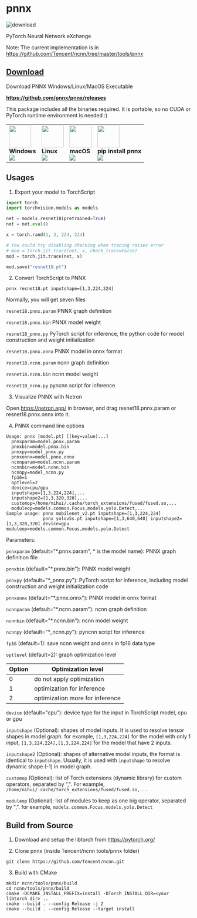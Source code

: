 # pnnx

![download](https://img.shields.io/github/downloads/pnnx/pnnx/total.svg?style=for-the-badge)

PyTorch Neural Network eXchange

Note: The current implementation is in https://github.com/Tencent/ncnn/tree/master/tools/pnnx


## [Download](https://github.com/pnnx/pnnx/releases)

Download PNNX Windows/Linux/MacOS Executable

**https://github.com/pnnx/pnnx/releases**

This package includes all the binaries required. It is portable, so no CUDA or PyTorch runtime environment is needed :)

<table>
<tr>
<td>
  <img src="https://user-images.githubusercontent.com/25181517/186884150-05e9ff6d-340e-4802-9533-2c3f02363ee3.png" width="auto" height="60">
  <br /><b>Windows</b><br />
  <a href="https://github.com/pnnx/pnnx/releases/latest/download/pnnx-20231218-windows.zip">
    <img src="https://img.shields.io/badge/download-blue?style=for-the-badge">
  </a>
</td>
<td>
  <img src="https://github.com/marwin1991/profile-technology-icons/assets/76662862/2481dc48-be6b-4ebb-9e8c-3b957efe69fa" width="auto" height="60">
  <br /><b>Linux</b><br />
  <a href="https://github.com/pnnx/pnnx/releases/latest/download/pnnx-20231218-linux.zip">
    <img src="https://img.shields.io/badge/download-blue?style=for-the-badge">
  </a>
</td>
<td>
  <img src="https://user-images.githubusercontent.com/25181517/186884152-ae609cca-8cf1-4175-8d60-1ce1fa078ca2.png" width="auto" height="60">
  <br /><b>macOS</b><br />
  <a href="https://github.com/pnnx/pnnx/releases/latest/download/pnnx-20231218-macos.zip">
    <img src="https://img.shields.io/badge/download-blue?style=for-the-badge">
  </a>
</td>
<td>
  <img src="https://user-images.githubusercontent.com/25181517/183423507-c056a6f9-1ba8-4312-a350-19bcbc5a8697.png" width="auto" height="60">
  <br /><b>pip install pnnx</b><br />
  <a href="https://pypi.org/project/pnnx">
    <img src="https://img.shields.io/badge/download-blue?style=for-the-badge">
  </a>
</td>
</tr>
</table>

## Usages

1. Export your model to TorchScript

```python
import torch
import torchvision.models as models

net = models.resnet18(pretrained=True)
net = net.eval()

x = torch.rand(1, 3, 224, 224)

# You could try disabling checking when tracing raises error
# mod = torch.jit.trace(net, x, check_trace=False)
mod = torch.jit.trace(net, x)

mod.save("resnet18.pt")
```

2. Convert TorchScript to PNNX

```shell
pnnx resnet18.pt inputshape=[1,3,224,224]
```

Normally, you will get seven files

```resnet18.pnnx.param``` PNNX graph definition

```resnet18.pnnx.bin``` PNNX model weight

```resnet18_pnnx.py``` PyTorch script for inference, the python code for model construction and weight initialization

```resnet18.pnnx.onnx``` PNNX model in onnx format

```resnet18.ncnn.param``` ncnn graph definition

```resnet18.ncnn.bin``` ncnn model weight

```resnet18_ncnn.py``` pyncnn script for inference

3. Visualize PNNX with Netron

Open https://netron.app/ in browser, and drag resnet18.pnnx.param or resnet18.pnnx.onnx into it.

4. PNNX command line options

```
Usage: pnnx [model.pt] [(key=value)...]
  pnnxparam=model.pnnx.param
  pnnxbin=model.pnnx.bin
  pnnxpy=model_pnnx.py
  pnnxonnx=model.pnnx.onnx
  ncnnparam=model.ncnn.param
  ncnnbin=model.ncnn.bin
  ncnnpy=model_ncnn.py
  fp16=1
  optlevel=2
  device=cpu/gpu
  inputshape=[1,3,224,224],...
  inputshape2=[1,3,320,320],...
  customop=/home/nihui/.cache/torch_extensions/fused/fused.so,...
  moduleop=models.common.Focus,models.yolo.Detect,...
Sample usage: pnnx mobilenet_v2.pt inputshape=[1,3,224,224]
              pnnx yolov5s.pt inputshape=[1,3,640,640] inputshape2=[1,3,320,320] device=gpu moduleop=models.common.Focus,models.yolo.Detect
```

Parameters:

`pnnxparam` (default="*.pnnx.param", * is the model name): PNNX graph definition file

`pnnxbin` (default="*.pnnx.bin"): PNNX model weight

`pnnxpy` (default="*_pnnx.py"): PyTorch script for inference, including model construction and weight initialization code

`pnnxonnx` (default="*.pnnx.onnx"): PNNX model in onnx format

`ncnnparam` (default="*.ncnn.param"): ncnn graph definition

`ncnnbin` (default="*.ncnn.bin"): ncnn model weight

`ncnnpy` (default="*_ncnn.py"): pyncnn script for inference

`fp16` (default=1): save ncnn weight and onnx in fp16 data type

`optlevel` (default=2): graph optimization level 

| Option | Optimization level              |
|--------|---------------------------------|
|   0    | do not apply optimization       |
|   1    | optimization for inference      |
|   2    | optimization more for inference |

`device` (default="cpu"): device type for the input in TorchScript model, cpu or gpu

`inputshape` (Optional): shapes of model inputs. It is used to resolve tensor shapes in model graph. for example, `[1,3,224,224]` for the model with only 1 input, `[1,3,224,224],[1,3,224,224]` for the model that have 2 inputs.

`inputshape2` (Optional): shapes of alternative model inputs, the format is identical to `inputshape`. Usually, it is used with `inputshape` to resolve dynamic shape (-1) in model graph.

`customop` (Optional): list of Torch extensions (dynamic library) for custom operators, separated by ",". For example, `/home/nihui/.cache/torch_extensions/fused/fused.so,...`

`moduleop` (Optional): list of modules to keep as one big operator, separated by ",". for example, `models.common.Focus,models.yolo.Detect`

## Build from Source

1. Download and setup the libtorch from https://pytorch.org/

2. Clone pnnx (inside Tencent/ncnn tools/pnnx folder)

```shell
git clone https://github.com/Tencent/ncnn.git
```

3. Build with CMake

```shell
mkdir ncnn/tools/pnnx/build
cd ncnn/tools/pnnx/build
cmake -DCMAKE_INSTALL_PREFIX=install -DTorch_INSTALL_DIR=<your libtorch dir> ..
cmake --build . --config Release -j 2
cmake --build . --config Release --target install
```
